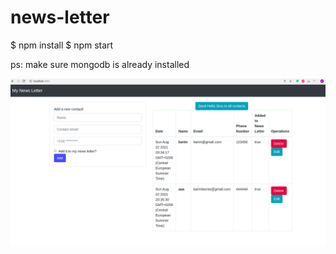 # news-letter

$ npm install
$ npm start

ps: make sure mongodb is already installed

![](docs/demo.png)